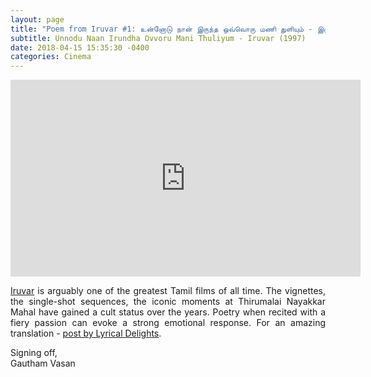 ```yaml
---
layout: page
title: "Poem from Iruvar #1: உன்னோடு நான் இருந்த ஒவ்வொரு மணி துளியும் - இருவர் (1997)"
subtitle: Unnodu Naan Irundha Ovvoru Mani Thuliyum - Iruvar (1997)
date: 2018-04-15 15:35:30 -0400
categories: Cinema
---
```


<center><iframe width="560" height="315" src="https://www.youtube.com/embed/LdGxIoUeS2Y" frameborder="0" allow="autoplay; encrypted-media" allowfullscreen></iframe></center>

<p align="justify"> <a href="https://en.wikipedia.org/wiki/Iruvar">Iruvar</a> is arguably one of the greatest Tamil films of all time. The vignettes, the single-shot sequences, the iconic moments at Thirumalai Nayakkar Mahal have gained a cult status over the years. Poetry when recited with a fiery passion can evoke a strong emotional response. For an amazing translation - <a href="http://www.lyricaldelights.com/2016/03/11/iruvar-unnodu-naan-irundha-lyrics-and-translation/">post by Lyrical Delights</a>.</p>

<p> Signing off, <br>
    Gautham Vasan  </p>